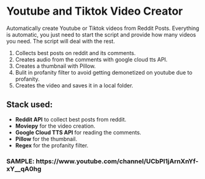 # Youtube and Tiktok Video Creator
Automatically create Youtube or Tiktok videos from Reddit Posts. Everything is automatic, you just need to start the script and provide how many videos you need. The script will deal with the rest.
<ol>
    <li>Collects best posts on reddit and its comments.</li>
    <li>Creates audio from the comments with google cloud tts API.</li>
    <li>Creates a thumbnail with Pillow.</li>
    <li>Bulit in profanity filter to avoid getting demonetized on youtube due to profanity.</li>
    <li>Creates the video and saves it in a local folder. </li>
</ol>	
  
## Stack used:
<ul>
    <li><strong>Reddit API</strong> to collect best posts from reddit.</li>
    <li><strong>Moviepy</strong> for the video creation.</li>
    <li><strong>Google Cloud TTS API</strong> for reading the comments.</li>
    <li><strong>Pillow</strong> for the thumbnail.</li>
    <li><strong>Regex</strong> for the profanity filter.</li>
</ul>
<h3><strong>SAMPLE</strong>: https://www.youtube.com/channel/UCbPl1jArnXnYf-xY__qA0hg</h3>

